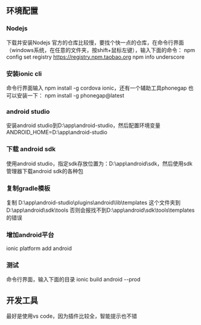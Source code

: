 ## 环境配置
### Nodejs
下载并安装Nodejs
官方的仓库比较慢，要找个快一点的仓库，在命令行界面（windows系统，在任意的文件夹，按shift+鼠标左键），输入下面的命令：
npm config set registry https://registry.npm.taobao.org 
npm info underscore 

### 安装ionic cli
命令行界面输入
npm install -g cordova ionic，还有一个辅助工具phonegap 也可以安装一下：
npm install -g phonegap@latest

### android studio
安装android studio到D:\app\android-studio，然后配置环境变量
ANDROID_HOME=D:\app\android-studio

### 下载 android sdk
使用android studio，指定sdk存放位置为：D:\app\android\sdk，然后使用sdk管理器下载android sdk的各种包

### 复制gradle模板
复制 D:\app\android-studio\plugins\android\lib\templates 这个文件夹到 D:\app\android\sdk\tools
否则会报找不到D:\app\android\sdk\tools\templates的错误

### 增加android平台
ionic platform add android

### 测试
命令行界面，输入下面的目录
ionic build android --prod

## 开发工具
最好是使用vs code，因为插件比较全，智能提示也不错






